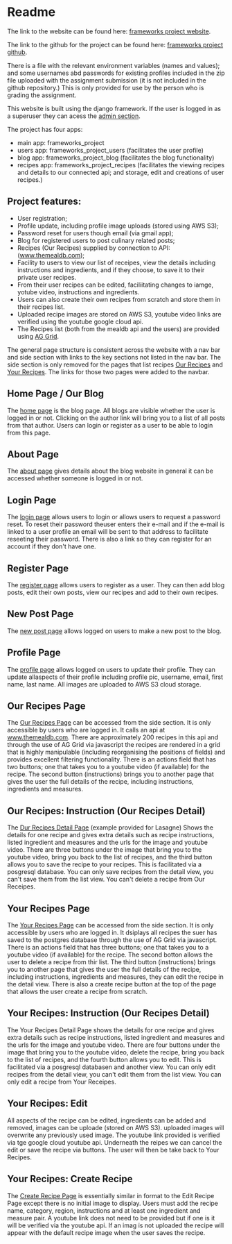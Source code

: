 # Readme

The link to the website can be found here: [frameworks project website](https://frameworksassignment.onrender.com).

The link to the github for the project can be found here: [frameworks project github](https://github.com/djonskanlyn/FrameworksAssignment).

There is a file with the relevant environment variables (names and values); and some usernames abd passwords for existing profiles included in the zip file uploaded with the assignment submission (it is not included in the github repository.) This is only provided for use by the person who is grading the assignment.

This website is built using the django framework. If the user is logged in as a superuser they can acess the [admin section](https://frameworksassignment.onrender.com/admin/login/?next=/admin/). 

The project has four apps:
* main app: frameworks_project
* users app: frameworks_project_users (facilitates the user profile)
* blog app: frameworks_project_blog (facilitates the blog functionality)
* recipes app: frameworks_project_recipes (facilitates the viewing recipes and details to our connected api; and storage, edit and creations of user recipes.)

## Project features:
* User registration;
* Profile update, including profile image uploads (stored using AWS S3);
* Password reset for users though email (via gmail app);
* Blog for registered users to post culinary related posts;
* Recipes (Our Recipes) supplied by connection to API: (www.themealdb.com);
* Facility to users to view our list of receipes, view the details including instructions and ingredients, and if they choose, to save it to their private user recipes.
* From their user recipes can be edited, faciliitating changes to iamge, yotube video, instructions and ingredients.
* Users can also create their own recipes from scratch and store them in their recipes list.
* Uploaded recipe images are stored on AWS S3, youtube video links are verified using the  youtube google cloud api.
* The Recipes list (both from the mealdb api and the users) are provided using [AG Grid](https://www.ag-grid.com).

The general page structure is consistent across the website with a nav bar and side section with links to the key sections not listed in the nav bar. The side section is only removed for the pages that list recipes [Our Recipes](https://frameworksassignment.onrender.com/recipes/our_recipes) and [Your Recipes](https://frameworksassignment.onrender.com/recipes/your_recipes/). The links for those two pages were added to the navbar.

## Home Page / Our Blog
The [home page](https://frameworksassignment.onrender.com) is the blog page. All blogs are visible whether the user is logged in or not. Clicking on the author link will bring you to a list of all posts from that author. Users can login or register as a user to be able to login from this page.

## About Page
The [about page](https://frameworksassignment.onrender.com/about/) gives details about the blog website in general it can be accessed whether someone is logged in or not.

## Login Page
The [login page](https://frameworksassignment.onrender.com/login/) allows users to login or allows users to request a password reset. To reset their password theuser enters their e-mail and if the e-mail is linked to a user profile an email will be sent to that address to facilitate reseeting their password. There is also a link so they can register for an account if they don't have one.

## Register Page
The [register page](https://frameworksassignment.onrender.com/register/) allows users to register as a user. They can then add blog posts, edit their own posts, view our recipes and add to their own recipes.

## New Post Page
The [new post page](https://frameworksassignment.onrender.com/post/new/) allows logged on users to make a new post to the blog.

## Profile Page
The [profile page](https://frameworksassignment.onrender.com/profile/) allows logged on users to update their profile. They can update allaspects of their profile including profile pic, username, email, first name, last name. All images are uploaded to AWS S3 cloud storage.

## Our Recipes Page
The [Our Recipes Page](https://frameworksassignment.onrender.com/recipes/our_recipes) can be accessed from the side section. It is only accessible by users who are logged in. It calls an api at www.themealdb.com. There are approximately 200 recipes in this api and through the use of AG Grid via javascript the recipes are rendered in a grid that is highly manipulable (including reorganising the positions of fields) and provides excellent filtering functionality. There is an actions field that has two buttons; one that takes you to a youtube video (if available) for the recipe. The second button (instructions) brings you to another page that gives the user the full details of the recipe, including instructions, ingredients and measures.

## Our Recipes: Instruction (Our Recipes Detail)
The [Dur Recipes Detail Page](https://frameworksassignment.onrender.com/recipes/our_recipes_detail/52844) (example provided for Lasagne) Shows the details for one recipe and gives extra details such as recipe instructions, listed ingredient and measures and the urls for the image and youtube video. There are three buttons under the image that bring you to the youtube video, bring you back to the list of recipes, and the third button allows you to save the recipe to your recipes. This is facilitated via a posgresql database. You can only save recipes from the detail view, you can't save them from the list view. You can't delete a recipe from Our Receipes.

## Your Recipes Page
The [Your Recipes Page](https://frameworksassignment.onrender.com/recipes/your_recipes/) can be accessed from the side section. It is only accessible by users who are logged in. It dsiplays all recipes the suer has saved to the postgres database through the use of AG Grid via javascript. There is an actions field that has three buttons; one that takes you to a youtube video (if available) for the recipe. The second botton allows the user to delete a recipe from thir list. The third button (instructions) brings you to another page that gives the user the full details of the recipe, including instructions, ingredients and measures, they can edit the recipe in the detail view. There is also a create recipe button at the top of the page that allows the user create a recipe from scratch.

## Your Recipes: Instruction (Our Recipes Detail)
The Your Recipes Detail Page shows the details for one recipe and gives extra details such as recipe instructions, listed ingredient and measures and the urls for the image and youtube video. There are four buttons under the image that bring you to the youtube video, delete the recipe, bring you back to the list of recipes, and the fourth button allows you to edit. This is facilitated via a posgresql databasen and another view. You can only edit recipes from the detail view, you can't edit them from the list view. You can only edit a recipe from Your Receipes.

## Your Recipes: Edit
All aspects of the recipe can be edited, ingredients can be added and removed, images can be uploade (stored on AWS S3). uploaded images will overwrite any previously used image. The youtube link provided is verified via tge google cloud youtube api. Underneath the reipes we can cancel the edit or save the recipe via buttons. The user will then be take back to Your Recipes.

## Your Recipes: Create Recipe
The [Create Recipe Page](https://frameworksassignment.onrender.com/recipes/recipes-create/) is essentially similar in format to the Edit Recipe Page except there is no initial image to display. Users must add the recipe name, category, region, instructions and at least one ingredient and measure pair. A youtube link does not need to be provided but if one is it will be verified via the youtube api. If an imag is not uploaded the recipe will appear with the default recipe image when the user saves the recipe.
